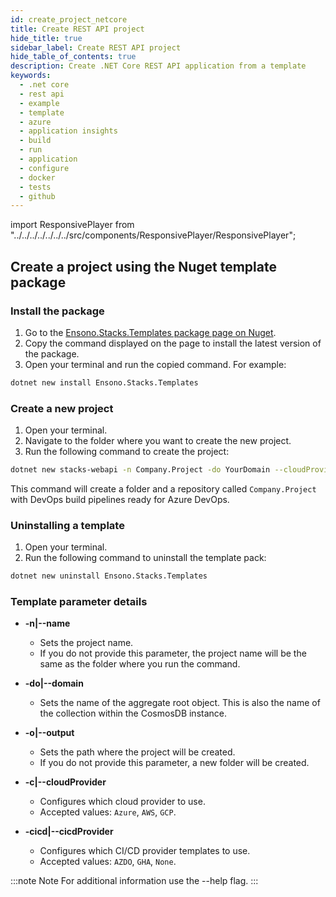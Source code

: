 ```yaml
---
id: create_project_netcore
title: Create REST API project
hide_title: true
sidebar_label: Create REST API project
hide_table_of_contents: true
description: Create .NET Core REST API application from a template
keywords:
  - .net core
  - rest api
  - example
  - template
  - azure
  - application insights
  - build
  - run
  - application
  - configure
  - docker
  - tests
  - github
---
```


import ResponsivePlayer  from "../../../../../../../src/components/ResponsivePlayer/ResponsivePlayer";

## Create a project using the Nuget template package

### Install the package

<ResponsivePlayer url='https://www.youtube.com/watch?v=H6eaa8ukhq4' />

1. Go to the [Ensono.Stacks.Templates package page on Nuget](https://www.nuget.org/packages/Ensono.Stacks.Templates/).
2. Copy the command displayed on the page to install the latest version of the package.
3. Open your terminal and run the copied command. For example:

```bash
dotnet new install Ensono.Stacks.Templates
```

### Create a new project

1. Open your terminal.
2. Navigate to the folder where you want to create the new project.
3. Run the following command to create the project:

```bash
dotnet new stacks-webapi -n Company.Project -do YourDomain --cloudProvider Azure
```

This command will create a folder and a repository called `Company.Project` with DevOps build pipelines ready for Azure
DevOps.

### Uninstalling a template

1. Open your terminal.
2. Run the following command to uninstall the template pack:

```bash
dotnet new uninstall Ensono.Stacks.Templates
```

### Template parameter details

- **-n|--name**
    - Sets the project name.
    - If you do not provide this parameter, the project name will be the same as the folder where you run the command.

- **-do|--domain**
    - Sets the name of the aggregate root object. This is also the name of the collection within the CosmosDB instance.

- **-o|--output**
    - Sets the path where the project will be created.
    - If you do not provide this parameter, a new folder will be created.

- **-c|--cloudProvider**
    - Configures which cloud provider to use.
    - Accepted values: `Azure`, `AWS`, `GCP`.

- **-cicd|--cicdProvider**
    - Configures which CI/CD provider templates to use.
    - Accepted values: `AZDO`, `GHA`, `None`.

:::note Note
For additional information use the --help flag.
:::
